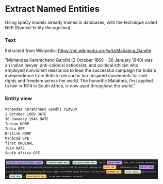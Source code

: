 # Extract Named Entities

Using spaCy models already trained in databases, with the technique called NER (Named-Entity Recognition).

### **Text**

Extracted from Wikipedia: https://en.wikipedia.org/wiki/Mahatma_Gandhi

"Mohandas Karamchand Gandhi (2 October 1869 – 30 January 1948) was an Indian lawyer, anti-colonial nationalist, and political ethicist who employed nonviolent resistance to lead the successful campaign for India's independence from British rule and in turn inspired movements for civil rights and freedom across the world. The honorific Mahātmā, first applied to him in 1914 in South Africa, is now used throughout the world."

### **Entity view**
```
Mohandas Karamchand Gandhi PERSON
2 October 1869 DATE
30 January 1948 DATE
Indian NORP
India GPE
British NORP
Mahātmā GPE
first ORDINAL
1914 DATE
South Africa GPE
```
![](entities_output.png)
